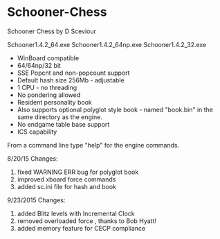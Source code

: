 # Schooner-Chess

Schooner Chess by D Sceviour

Schooner1.4.2_64.exe
Schooner1.4.2_64np.exe
Schooner1.4.2_32.exe

- WinBoard compatible
- 64/64np/32 bit
- SSE Popcnt and non-popcount support
- Default hash size 256Mb - adjustable 
- 1 CPU - no threading
- No pondering allowed
- Resident personality book
- Also supports optional polyglot style book - named "book.bin" in the same directory as the engine.
- No endgame table base support
- ICS capability

From a command line type "help" for the engine commands.


8/20/15 Changes:

1. fixed WARNING ERR bug for polyglot book
2. improved xboard force commands
3. added sc.ini file for hash and book

9/23/2015 Changes:

1. added Blitz levels with Incremental Clock
2. removed overloaded force <move>, thanks to Bob Hyatt!
3. added memory feature for CECP compliance

